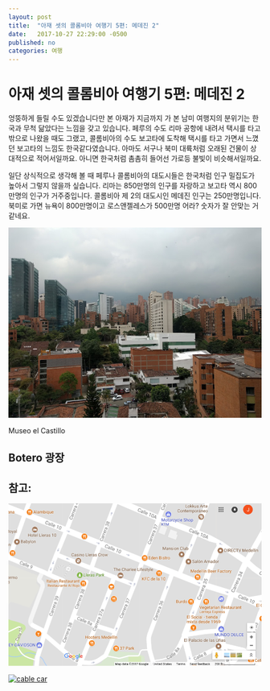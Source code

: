 ```yaml
---
layout: post
title:  "아재 셋의 콜롬비아 여행기 5편: 메데진 2"
date:   2017-10-27 22:29:00 -0500
published: no
categories: 여행
---
```


# 아재 셋의 콜롬비아 여행기 5편: 메데진 2

엉뚱하게 들릴 수도 있겠습니다만 본 아재가 지금까지 가 본 남미 여행지의
분위기는 한국과 무척 닮았다는 느낌을 갖고 있습니다. 페루의 수도 리마 공항에
내려서 택시를 타고 밖으로 나왔을 때도 그랬고, 콜롬비아의 수도 보고타에 도착해
택시를 타고 가면서 느꼈던 보고타의 느낌도 한국같다였습니다. 아마도 서구나 북미
대륙처럼 오래된 건물이 상대적으로 적어서일까요. 아니면 한국처럼 촘촘히 들어선 
가로등 불빛이 비슷해서일까요.



일단 상식적으로 생각해 볼 때 페루나 콜롬비아의 대도시들은 한국처럼 인구
밀집도가 높아서 그렇지 않을까 싶습니다. 리마는 850만명의 인구를 자랑하고
보고타 역시 800만명의 인구가 거주중입니다. 콜롬비아 제 2의 대도시인 메데진
인구는 250만명입니다. 북미로 가면 뉴욕이 800만명이고 로스앤젤레스가 500만명
어라? 숫자가 잘 안맞는 거 같네요. 



![Medellin](/assets/2017-10-27-colombia-trip-06-medellin-2/medellin-view.jpg)

Museo el Castillo

## Botero 광장



## 참고: 

![El Poblado](/assets/2017-09-16-colombia-trip-05-medellin/el-poblado-map.png)

[![cable car](https://img.youtube.com/vi/XYrCOahqdpE/0.jpg)](https://youtu.be/XYrCOahqdpE)


